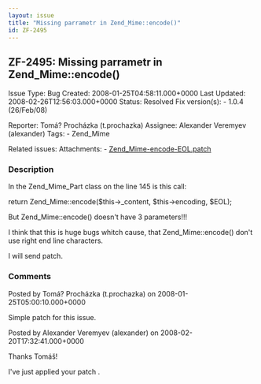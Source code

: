 ```yaml
---
layout: issue
title: "Missing parrametr in Zend_Mime::encode()"
id: ZF-2495
---
```


ZF-2495: Missing parrametr in Zend\_Mime::encode()
--------------------------------------------------

 Issue Type: Bug Created: 2008-01-25T04:58:11.000+0000 Last Updated: 2008-02-26T12:56:03.000+0000 Status: Resolved Fix version(s): - 1.0.4 (26/Feb/08)
 
 Reporter:  Tomá? Procházka (t.prochazka)  Assignee:  Alexander Veremyev (alexander)  Tags: - Zend\_Mime
 
 Related issues: 
 Attachments: - [Zend\_Mime-encode-EOL.patch](/issues/secure/attachment/11107/Zend_Mime-encode-EOL.patch)
 
### Description

In the Zend\_Mime\_Part class on the line 145 is this call:

return Zend\_Mime::encode($this->\_content, $this->encoding, $EOL);

But Zend\_Mime::encode() doesn't have 3 parameters!!!

I think that this is huge bugs whitch cause, that Zend\_Mime::encode() don't use right end line characters.

I will send patch.

 

 

### Comments

Posted by Tomá? Procházka (t.prochazka) on 2008-01-25T05:00:10.000+0000

Simple patch for this issue.

 

 

Posted by Alexander Veremyev (alexander) on 2008-02-20T17:32:41.000+0000

Thanks Tomáš!

I've just applied your patch .

 

 